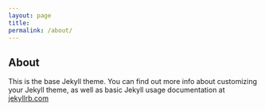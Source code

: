 ```yaml
---
layout: page
title: 
permalink: /about/
---
```

## About
This is the base Jekyll theme. You can find out more info about customizing your Jekyll theme, as well as basic Jekyll usage documentation at [jekyllrb.com](http://jekyllrb.com/)

